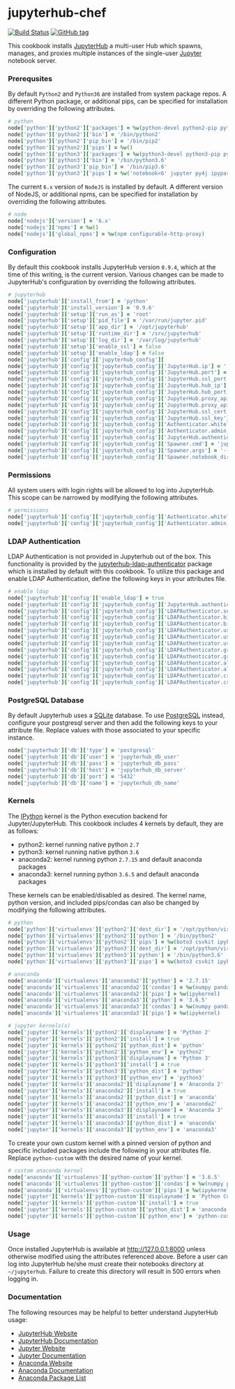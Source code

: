 # jupyterhub-chef

[![Build Status](https://travis-ci.org/hansohn/jupyterhub-chef.svg?branch=master)](https://travis-ci.org/hansohn/jupyterhub-chef) [![GitHub tag](https://img.shields.io/github/tag/hansohn/jupyterhub-chef.svg)](https://github.com/hansohn/jupyterhub-chef)

This cookbook installs [JupyterHub](https://github.com/jupyterhub/jupyterhub) a multi-user Hub which spawns, manages, and proxies multiple instances of the single-user [Jupyter](http://jupyter.org/) notebook server.

### Prerequsites

By default `Python2` and `Python36` are installed from system package repos. A different Python package, or additional pips, can be specified for installation by overriding the following attributes.

```ruby
# python
node['python']['python2']['packages'] = %w(python-devel python2-pip python-setuptools)
node['python']['python2']['bin'] = '/bin/python2'
node['python']['python2']'pip_bin'] = '/bin/pip2'
node['python']['python2']['pips'] = %w()
node['python']['python3']['packages'] = %w(python3-devel python3-pip python3-setuptools)
node['python']['python3']['bin'] = '/bin/python3.6'
node['python']['python3']'pip_bin'] = '/bin/pip3.6'
node['python']['python3']['pips'] = %w('notebook<6' jupyter py4j ipyparallel)
```

The current `6.x` version of `NodeJS` is installed by default. A different version of NodeJS, or additional npms, can be specified for installation by overriding the following attributes.

```ruby
# node
node['nodejs']['version'] = '6.x'
node['nodejs']['npms'] = %w()
node['nodejs']['global_npms'] = %w(npm configurable-http-proxy)
```

### Configuration

By default this cookbook installs JupyterHub version `0.9.4`, which at the time of this writing, is the current version. Various changes can be made to JupyterHub's configuration by overriding the following attributes.

```ruby
# jupyterhub
node['jupyterhub']['install_from'] = 'python'
node['jupyterhub']['install_version'] = '0.9.6'
node['jupyterhub']['setup']['run_as'] = 'root'
node['jupyterhub']['setup']['pid_file'] = '/var/run/jupyter.pid'
node['jupyterhub']['setup']['app_dir'] = '/opt/jupyterhub'
node['jupyterhub']['setup']['runtime_dir'] = '/srv/jupyterhub'
node['jupyterhub']['setup']['log_dir'] = '/var/log/jupyterhub'
node['jupyterhub']['setup']['enable_ssl'] = false
node['jupyterhub']['setup']['enable_ldap'] = false
node['jupyterhub']['config']['jupyterhub_config'][
node['jupyterhub']['config']['jupyterhub_config']['JupyterHub.ip'] = ''
node['jupyterhub']['config']['jupyterhub_config']['JupyterHub.port'] = '8000'
node['jupyterhub']['config']['jupyterhub_config']['JupyterHub.ssl_port'] = '8443'
node['jupyterhub']['config']['jupyterhub_config']['JupyterHub.hub_ip'] = '127.0.0.1'
node['jupyterhub']['config']['jupyterhub_config']['JupyterHub.hub_port'] = '8081'
node['jupyterhub']['config']['jupyterhub_config']['JupyterHub.proxy_api_ip'] = '127.0.0.1'
node['jupyterhub']['config']['jupyterhub_config']['JupyterHub.proxy_api_port'] = '8001'
node['jupyterhub']['config']['jupyterhub_config']['JupyterHub.ssl_cert'] = '/etc/ssl/certs/jupyterhub.crt'
node['jupyterhub']['config']['jupyterhub_config']['JupyterHub.ssl_key'] = '/etc/ssl/private/jupyterhub.key'
node['jupyterhub']['config']['jupyterhub_config']['Authenticator.whitelist'] = %w()
node['jupyterhub']['config']['jupyterhub_config']['Authenticator.admin_users'] = %w()
node['jupyterhub']['config']['jupyterhub_config']['JupyterHub.authenticator_class'] = 'jupyterhub.auth.PAMAuthenticator'
node['jupyterhub']['config']['jupyterhub_config']['Spawner.cmd'] = 'jupyterhub-singleuser'
node['jupyterhub']['config']['jupyterhub_config']['Spawner.args'] = '--NotebookApp.allow_remote_access=True'
node['jupyterhub']['config']['jupyterhub_config']['Spawner.notebook_dir'] = '~/jupyterhub'
```

### Permissions

All system users with login rights will be allowed to log into JupyterHub. This scope can be narrowed by modifying the following attributes.

```ruby
# permissions
node['jupyterhub']['config']['jupyterhub_config']['Authenticator.whitelist'] = %w()
node['jupyterhub']['config']['jupyterhub_config']['Authenticator.admin_users'] = %w()
```

### LDAP Authentication

LDAP Authentication is not provided in Jupyterhub out of the box. This functionality is provided by the [jupyterhub-ldap-authenticator](https://github.com/hansohn/jupyterhub-ldap-authenticator) package which is installed by default with this cookbook. To utilize this package and enable LDAP Authentication, define the following keys in your attributes file.

```ruby
# enable ldap
node['jupyterhub']['config']['enable_ldap'] = true
node['jupyterhub']['config']['jupyterhub_config']['JupyterHub.authenticator_ldap_class'] = 'ldapauthenticator.LDAPAuthenticator'
node['jupyterhub']['config']['jupyterhub_config']['LDAPAuthenticator.server_hosts'] = %w(ldaps://ldap1.example.com:636 ldaps://ldap2.example.com:636)
node['jupyterhub']['config']['jupyterhub_config']['LDAPAuthenticator.bind_user_dn'] = 'uid=imauser,cn=users,cn=accounts,dc=example,dc=com'
node['jupyterhub']['config']['jupyterhub_config']['LDAPAuthenticator.bind_user_password'] = 'imapassword'
node['jupyterhub']['config']['jupyterhub_config']['LDAPAuthenticator.user_search_base'] = 'cn=users,cn=accounts,dc=example,dc=com'
node['jupyterhub']['config']['jupyterhub_config']['LDAPAuthenticator.user_search_filter'] = '(&(objectClass=person)(uid={username}))'
node['jupyterhub']['config']['jupyterhub_config']['LDAPAuthenticator.user_membership_attribute'] = 'memberOf'
node['jupyterhub']['config']['jupyterhub_config']['LDAPAuthenticator.group_search_base'] = 'cn=groups,cn=accounts,dc=example,dc=com'
node['jupyterhub']['config']['jupyterhub_config']['LDAPAuthenticator.group_search_filter'] = '(&(objectClass=ipausergroup)(memberOf={group}))'
node['jupyterhub']['config']['jupyterhub_config']['LDAPAuthenticator.allowed_groups'] = %w(cn=jupyterhub-users,cn=groups,cn=accounts,dc=example,dc=com)
node['jupyterhub']['config']['jupyterhub_config']['LDAPAuthenticator.allow_nested_groups'] = 'True'
node['jupyterhub']['config']['jupyterhub_config']['LDAPAuthenticator.create_user_home_dir'] = 'True'
node['jupyterhub']['config']['jupyterhub_config']['LDAPAuthenticator.create_user_home_dir_cmd'] = %w(mkhomedir_helper)
```

### PostgreSQL Database

By default Jupyterhub uses a [SQLite](https://www.sqlite.org/index.html) database. To use [PostgreSQL](https://www.postgresql.org/) instead, configure your postgresql server and then add the following keys to your attribute file. Replace values with those associated to your specific instance.

```ruby
node['jupyterhub']['db']['type'] = 'postgresql'
node['jupyterhub']['db']['user'] = 'jupyterhub_db_user'
node['jupyterhub']['db']['pass'] = 'jupyterhub_db_pass'
node['jupyterhub']['db']['host'] = 'jupyterhub_db_server'
node['jupyterhub']['db']['port'] = '5432'
node['jupyterhub']['db']['name'] = 'jupyterhub_db_name'
```

### Kernels

The [IPython](https://ipython.org/) kernel is the Python execution backend for Jupyter/JupyterHub. This cookbook includes 4 kernels by default, they are as follows:

- python2: kernel running native python `2.7`
- python3: kernel running native python `3.6`
- anaconda2: kernel running python `2.7.15` and default anaconda packages
- anaconda3: kernel running python `3.6.5` and default anaconda packages

These kernels can be enabled/disabled as desired. The kernel name, python version, and included pips/condas can also be changed by modifying the following attributes.

```ruby
# python
node['python']['virtualenvs']['python2']['dest_dir'] = '/opt/python/virtualenv/python2'
node['python']['virtualenvs']['python2']['python'] = '/bin/python2'
node['python']['virtualenvs']['python2']['pips'] = %w(boto3 csvkit ipykernel Keras nose nose-parameterized pandas pyGPs requests tensorflow Theano)
node['python']['virtualenvs']['python3']['dest_dir'] = '/opt/python/virtualenv/python3'
node['python']['virtualenvs']['python3']['python'] = '/bin/python3.6'
node['python']['virtualenvs']['python3']['pips'] = %w(boto3 csvkit ipykernel Keras nose nose-parameterized pandas pyGPs requests tensorflow Theano)

# anaconda
node['anaconda']['virtualenvs']['anaconda2']['python'] = '2.7.15'
node['anaconda']['virtualenvs']['anaconda2']['condas'] = %w(numpy pandas)
node['anaconda']['virtualenvs']['anaconda2']['pips'] = %w(ipykernel)
node['anaconda']['virtualenvs']['anaconda3']['python'] = '3.6.5'
node['anaconda']['virtualenvs']['anaconda3']['condas'] = %w(numpy pandas)
node['anaconda']['virtualenvs']['anaconda3']['pips'] = %w(ipykernel)

# jupyter kernels(s)
node['jupyter']['kernels']['python2']['displayname'] = 'Python 2'
node['jupyter']['kernels']['python2']['install'] = true
node['jupyter']['kernels']['python2']['python_dist'] = 'python'
node['jupyter']['kernels']['python2']['python_env'] = 'python2'
node['jupyter']['kernels']['python3']['displayname'] = 'Python 3'
node['jupyter']['kernels']['python3']['install'] = true
node['jupyter']['kernels']['python3']['python_dist'] = 'python'
node['jupyter']['kernels']['python3']['python_env'] = 'python3'
node['jupyter']['kernels']['anaconda2']['displayname'] = 'Anaconda 2'
node['jupyter']['kernels']['anaconda2']['install'] = true
node['jupyter']['kernels']['anaconda2']['python_dist'] = 'anaconda'
node['jupyter']['kernels']['anaconda2']['python_env'] = 'anaconda2'
node['jupyter']['kernels']['anaconda3']['displayname'] = 'Anaconda 3'
node['jupyter']['kernels']['anaconda3']['install'] = true
node['jupyter']['kernels']['anaconda3']['python_dist'] = 'anaconda'
node['jupyter']['kernels']['anaconda3']['python_env'] = 'anaconda3'
```

To create your own custom kernel with a pinned version of python and specific included packages include the following in your attributes file. Replace `python-custom` with the desired name of your kernel.

```ruby
# custom anaconda kernel
node['anaconda']['virtualenvs']['python-custom']['python'] = '3.6.5'
node['anaconda']['virtualenvs']['python-custom']['condas'] = %w(numpy pandas)
node['anaconda']['virtualenvs']['python-custom']['pips'] = %w(ipykernel matplotlib scikit-learn tensorflow)
node['jupyter']['kernels']['python-custom']['displayname'] = 'Python Custom'
node['jupyter']['kernels']['python-custom']['install'] = true
node['jupyter']['kernels']['python-custom']['python_dist'] = 'anaconda'
node['jupyter']['kernels']['python-custom']['python_env'] = 'python-custom'
```

### Usage

Once installed JupyterHub is available at http://127.0.0.1:8000 unless otherwise modified using the attributes referenced above. Before a user can log into JupyterHub he/she must create their notebooks directory at `~/jupyterhub`. Failure to create this directory will result in 500 errors when logging in.

### Documentation

The following resources may be helpful to better understand JupyterHub usage:

- [JupyterHub Website](https://github.com/jupyterhub/jupyterhub)
- [JupyterHub Documentation](https://jupyterhub.readthedocs.io/en/latest/)
- [Jupyter Website](https://jupyter.org/)
- [Jupyter Documentation](https://jupyter.readthedocs.io/en/latest/)
- [Anaconda Website](https://www.continuum.io/)
- [Anaconda Documentation](https://docs.continuum.io/anaconda/)
- [Anaconda Package List](https://docs.continuum.io/anaconda/pkg-docs)
